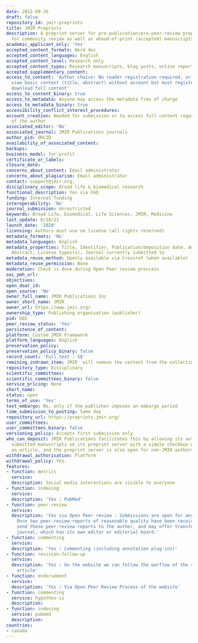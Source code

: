 ```yaml
---
date: 2022-09-26
draft: false
repository_id: jmir-preprints
title: JMIR Preprints
description: A preprint server for pre-publication/pre-peer-review preprints intended
  for community review as well as ahead-of-print (accepted) manuscripts.
academic_applicant_only: 'Yes'
accepted_content_formats: Word doc
accepted_content_languages: English
accepted_content_level: Research only
accepted_content_types: Research manuscripts, blog posts, online reports, Preprints
accepted_supplementary_content:
access_to_content: 'Author choice: No reader registration required, or reader can
  view basic content (title, abstract) without account but must register to view and
  download full content'
access_to_content_binary: true
access_to_metadata: Anyone may access the metadata free of charge
access_to_metadata_binary: true
accessibility_conflict_interest_procedures:
account_creation: Needed for submission or to access full content regarding the choice
  of the author
associated_editor: 'No'
associated_journal: JMIR Publications journals
author_pid: ORCID
availability_of_associated_content:
backups:
business_model: for-profit
certificate_or_labels:
closure_date:
concerns_about_content: Email administrator
concerns_about_plagiarism: Email administrator
contact: support@jmir.org,
disciplinary_scope: Broad life & biomedical research
functional_description: Yes via FAQ
funding: Internal funding
interoperability: 'No'
journal_submission: Unrestricted
keywords: Broad Life, biomedical, Life Sciences, JMIR, Medicine
last_update: 6/18/21
launch_date: '2020'
licensing: Authors must use no license (all rights reserved)
metadata_formats: 'No'
metadata_languages: English
metadata_properties: Title, Identifier, Publication/deposition date, Author name(s),
  Abstract, License types(s), Journal currently submitted to
metadata_reuse_method: Openly available via Crossref (when available)
metadata_reuse_permission: None
moderation: Check is done during Open Peer review proccess
oai_pmh_url:
objectives:
open_doar_id:
open_source: 'No'
owner_full_name: JMIR Publications Inc
owner_short_name: JMIR
owner_url: https://www.jmir.org/
ownership_type: Publishing organisation (publisher)
pid: DOI
peer_review_status: 'Yes'
persistence_of_content:
platform: Custom JMIR Framework
platform_languages: English
preservation_policy:
preservation_policy_binary: false
record_count: 'Full text : 58'
remining_indrawn_item: JMIR  will remove the content from the collection
repository_type: Disciplinary
scientific_committees:
scientific_committees_binary: false
service_pricing: None
short_name:
status: open
terms_of_use: 'Yes'
text_embargo: No, only if the publisher imposes an embargo period
time_submission_to_posting: Same day
repository_url: https://preprints.jmir.org/
user_committees:
user_committees_binary: false
versioning_policy: Accepts first submission only
who_can_deposit: JMIR Publications facilitates this by allowing its authors to expose
  submitted manuscripts on its preprint server with a simple checkbox when submitting
  an article, and the preprint server is also open for non-JMIR authors
withdrawal_authorisation: Platform
withdrawal_policy: Yes.
features:
- function: metrics
  service:
  description: Social media interactions are visible to everyone
- function: indexing
  service:
  description: 'Yes : PubMed'
- function: peer-review
  service:
  description: 'Yes via Open Peer review : Submissions are open for anybody to peer-review.
    Once two peer-review reports of reasonable quality have been received, we will
    send these peer-review reports to the author, and may offer transfer to a partner
    journal, which has its own editor or editorial board.'
- function: commenting
  service:
  description: 'Yes : Commenting (including annotation plug-ins)'
- function: revision-follow-up
  service:
  description: 'Yes : On the website we can follow the worflow of the review of the
    article'
- function: endorsement
  service:
  description: 'Yes : Via Open Peer Review Process of the website'
- function: commenting
  service: hypothes-is
  description:
- function: indexing
  service: pubmed
  description:
countries:
- canada
---
```



